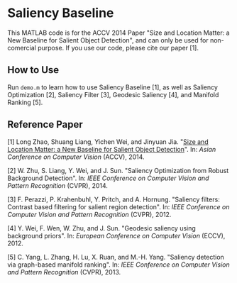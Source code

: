 # Saliency Baseline

This MATLAB code is for the ACCV 2014 Paper "Size and Location Matter: a New Baseline for Salient Object Detection", and can only be used for non-comercial purpose. If you use our code, please cite our paper [1].

## How to Use

Run `demo.m` to learn how to use Saliency Baseline [1], as well as Saliency Optimization [2], Saliency Filter [3], Geodesic Saliency [4], and Manifold Ranking [5].

## Reference Paper

[1] Long Zhao, Shuang Liang, Yichen Wei, and Jinyuan Jia. "[Size and Location Matter: a New Baseline for Salient Object Detection](http://garyzhao.github.io/archieves/2014_accv_saliency.pdf)". In: _Asian Conference on Computer Vision_ (ACCV), 2014.

[2] W. Zhu, S. Liang, Y. Wei, and J. Sun. "Saliency Optimization from Robust Background Detection". In: _IEEE Conference on Computer Vision and Pattern Recognition_ (CVPR), 2014.

[3] F. Perazzi, P. Krahenbuhl, Y. Pritch, and A. Hornung. "Saliency filters: Contrast based filtering for salient region detection". In: _IEEE Conference on Computer Vision and Pattern Recognition_ (CVPR), 2012.

[4] Y. Wei, F. Wen, W. Zhu, and J. Sun. "Geodesic saliency using background priors". In: _European Conference on Computer Vision_ (ECCV), 2012.

[5] C. Yang, L. Zhang, H. Lu, X. Ruan, and M.-H. Yang. "Saliency detection via graph-based manifold ranking". In: _IEEE Conference on Computer Vision and Pattern Recognition_ (CVPR), 2013.